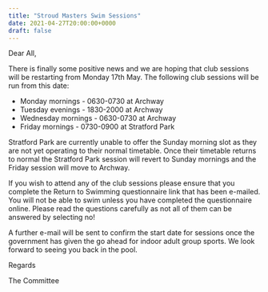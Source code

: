 ```yaml
---
title: "Stroud Masters Swim Sessions"
date: 2021-04-27T20:00:00+0000
draft: false
---
```

Dear All,

There is finally some positive news and we are hoping that club sessions will be restarting from Monday 17th May. The following club sessions will be run from this date:

- Monday mornings - 0630-0730 at Archway
- Tuesday evenings - 1830-2000 at Archway
- Wednesday mornings - 0630-0730 at Archway
- Friday mornings - 0730-0900 at Stratford Park

Stratford Park are currently unable to offer the Sunday morning slot as they are not yet operating to their normal timetable. Once their timetable returns to normal the Stratford Park session will revert to Sunday mornings and the Friday session will move to Archway.

If you wish to attend any of the club sessions please ensure that you complete the Return to Swimming questionnaire link that has been e-mailed. You will not be able to swim unless you have completed the questionnaire online. Please read the questions carefully as not all of them can be answered by selecting no!

A further e-mail will be sent to confirm the start date for sessions once the government has given the go ahead for indoor adult group sports. We look forward to seeing you back in the pool.

Regards

The Committee
<!--more-->
